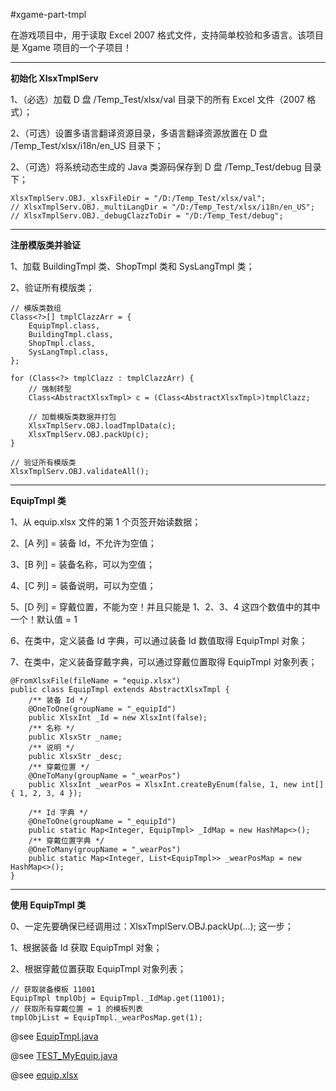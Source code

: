 #xgame-part-tmpl

在游戏项目中，用于读取 Excel 2007 格式文件，支持简单校验和多语言。该项目是 Xgame 项目的一个子项目！

----

**初始化 XlsxTmplServ**

1、（必选）加载 D 盘 /Temp_Test/xlsx/val 目录下的所有 Excel 文件（2007 格式）；

2、（可选）设置多语言翻译资源目录，多语言翻译资源放置在 D 盘 /Temp_Test/xlsx/i18n/en_US 目录下；

2、（可选）将系统动态生成的 Java 类源码保存到 D 盘 /Temp_Test/debug 目录下；

```
XlsxTmplServ.OBJ._xlsxFileDir = "/D:/Temp_Test/xlsx/val";
// XlsxTmplServ.OBJ._multiLangDir = "/D:/Temp_Test/xlsx/i18n/en_US";
// XlsxTmplServ.OBJ._debugClazzToDir = "/D:/Temp_Test/debug";
```

----

**注册模版类并验证**

1、加载 BuildingTmpl 类、ShopTmpl 类和 SysLangTmpl 类；

2、验证所有模版类；

```
// 模版类数组
Class<?>[] tmplClazzArr = {
    EquipTmpl.class,
    BuildingTmpl.class, 
    ShopTmpl.class,
    SysLangTmpl.class,
};

for (Class<?> tmplClazz : tmplClazzArr) {
    // 强制转型
    Class<AbstractXlsxTmpl> c = (Class<AbstractXlsxTmpl>)tmplClazz;
    
    // 加载模版类数据并打包
    XlsxTmplServ.OBJ.loadTmplData(c);
    XlsxTmplServ.OBJ.packUp(c);
}

// 验证所有模版类
XlsxTmplServ.OBJ.validateAll();
```

----

**EquipTmpl 类**

1、从 equip.xlsx 文件的第 1 个页签开始读数据；

2、\[A 列\] = 装备 Id，不允许为空值；

3、\[B 列\] = 装备名称，可以为空值；

4、\[C 列\] = 装备说明，可以为空值；

5、\[D 列\] = 穿戴位置，不能为空！并且只能是 1、2、3、4 这四个数值中的其中一个！默认值 = 1

6、在类中，定义装备 Id 字典，可以通过装备 Id 数值取得 EquipTmpl 对象；

7、在类中，定义装备穿戴字典，可以通过穿戴位置取得 EquipTmpl 对象列表；

```
@FromXlsxFile(fileName = "equip.xlsx")
public class EquipTmpl extends AbstractXlsxTmpl {
    /** 装备 Id */
    @OneToOne(groupName = "_equipId")
    public XlsxInt _Id = new XlsxInt(false);
    /** 名称 */
    public XlsxStr _name;
    /** 说明 */
    public XlsxStr _desc;
    /** 穿戴位置 */
    @OneToMany(groupName = "_wearPos")
    public XlsxInt _wearPos = XlsxInt.createByEnum(false, 1, new int[] { 1, 2, 3, 4 });

    /** Id 字典 */
    @OneToOne(groupName = "_equipId")
    public static Map<Integer, EquipTmpl> _IdMap = new HashMap<>();
    /** 穿戴位置字典 */
    @OneToMany(groupName = "_wearPos")
    public static Map<Integer, List<EquipTmpl>> _wearPosMap = new HashMap<>();
}
```
----

**使用 EquipTmpl 类**

0、一定先要确保已经调用过：XlsxTmplServ.OBJ.packUp(...); 这一步；

1、根据装备 Id 获取 EquipTmpl 对象；

2、根据穿戴位置获取 EquipTmpl 对象列表；

```
// 获取装备模板 11001
EquipTmpl tmplObj = EquipTmpl._IdMap.get(11001);
// 获取所有穿戴位置 = 1 的模板列表
tmplObjList = EquipTmpl._wearPosMap.get(1);
```

@see [EquipTmpl.java](./src/test/java/com/game/part/tmpl/EquipTmpl.java)

@see [TEST_MyEquip.java](./src/test/java/com/game/part/tmpl/TEST_MyEquip.java)

@see [equip.xlsx](./src/test/resources/xlsx/val/equip.xlsx)